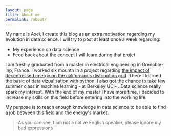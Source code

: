 ```yaml
---
layout: page
title: About me
permalink: /about/
---
```

My name is Axel, I create this blog as an extra motivation regarding my evolution in data science. I will try to post at least once a week regarding:
-	My experience on data science
-	Feed back about the concept I will learn during that projet

 I am freshly graduated from a master in electrical engineering in Grenoble-inp, France. I worked six mounth in a project regarding [the impact of decentrelised energy on the californian's distribution grid](https://www.energy.gov/eere/solar/project-profile-cyder-cyber-physical-co-simulation-platform-distributed-energy-resources). There I learned the basic of data vizualisation with python. I also got the chance to take few summer class in machine learning - at Berkeley UC - . Data science really spark my interest. With the end of my master I have more time, I decided to increase my skills on this field before entering into the working life.

 My purpose is to reach enough knowledge in data science to be able to find a job between this field and the energy's market. 


>As you can see, I am not a native English speaker, please ignore my bad expressions

